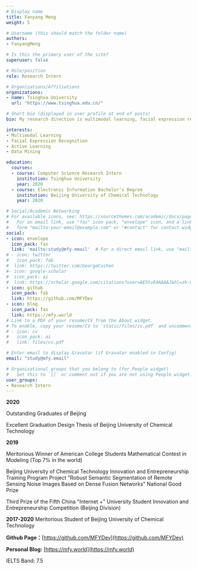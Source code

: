 ```yaml
---
# Display name
title: Fanyang Meng
weight: 5

# Username (this should match the folder name)
authors:
- FanyangMeng

# Is this the primary user of the site?
superuser: false

# Role/position
role: Research Intern

# Organizations/Affiliations
organizations:
- name: Tsinghua University
  url: "https://www.tsinghua.edu.cn/"

# Short bio (displayed in user profile at end of posts)
bio: My research direction is multimodal learning, facial expression recognition, active learning, and data mining. 

interests:
- Multimodal Learning
- Facial Expression Recognition
- Active Learning
- Data Mining

education:
  courses:
  - course: Computer Science Research Intern
    institution: Tsinghua University
    year: 2020
  - course: Electronic Information Bachelor's Degree
    institution: Beijing University of Chemical Technology
    year: 2020

# Social/Academic Networking
# For available icons, see: https://sourcethemes.com/academic/docs/page-builder/#icons
#   For an email link, use "fas" icon pack, "envelope" icon, and a link in the
#   form "mailto:your-email@example.com" or "#contact" for contact widget.
social:
- icon: envelope
  icon_pack: fas
  link: 'mailto:study@mfy.email'  # For a direct email link, use "mailto:test@example.org".
# - icon: twitter
#   icon_pack: fab
#  link: https://twitter.com/GeorgeCushen
#- icon: google-scholar
#  icon_pack: ai
#  link: https://scholar.google.com/citations?user=AE5tvE4AAAAJ&hl=zh-CN
- icon: github
  icon_pack: fab
  link: https://github.com/MFYDev
- icon: blog
  icon_pack: fas
  link: https://mfy.world
# Link to a PDF of your resume/CV from the About widget.
# To enable, copy your resume/CV to `static/files/cv.pdf` and uncomment the lines below.
# - icon: cv
#   icon_pack: ai
#   link: files/cv.pdf

# Enter email to display Gravatar (if Gravatar enabled in Config)
email: "study@mfy.email"

# Organizational groups that you belong to (for People widget)
#   Set this to `[]` or comment out if you are not using People widget.
user_groups:
- Research Intern
---
```


**2020** 

Outstanding Graduates of Beijing

Excellent Graduation Design Thesis of Beijing University of Chemical Technology

**2019**

Meritorious Winner of American College Students Mathematical Contest in Modeling (Top 7% in the world)

Beijing University of Chemical Technology Innovation and Entrepreneurship Training Program Project "Robust Semantic Segmentation of Remote Sensing Noise Images Based on Dense Fusion Networks" National Good Prize

Third Prize of the Fifth China "Internet +" University Student Innovation and Entrepreneurship Competition (Beijing Division)

**2017-2020** Meritorious Student of Beijing University of Chemical Technology

**Github Page：**[https://github.com/MFYDev](https://github.com/MFYDev)

**Personal Blog:** [https://mfy.world](https://mfy.world)

IELTS Band: 7.5